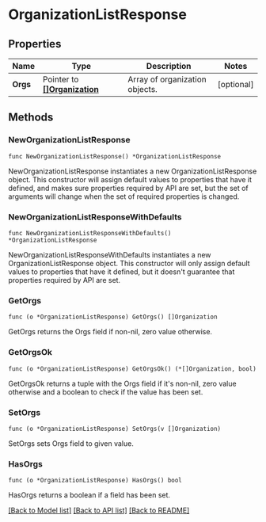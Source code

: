 # OrganizationListResponse

## Properties

Name | Type | Description | Notes
---- | ---- | ----------- | ------
**Orgs** | Pointer to [**[]Organization**](Organization.md) | Array of organization objects. | [optional] 

## Methods

### NewOrganizationListResponse

`func NewOrganizationListResponse() *OrganizationListResponse`

NewOrganizationListResponse instantiates a new OrganizationListResponse object.
This constructor will assign default values to properties that have it defined,
and makes sure properties required by API are set, but the set of arguments
will change when the set of required properties is changed.

### NewOrganizationListResponseWithDefaults

`func NewOrganizationListResponseWithDefaults() *OrganizationListResponse`

NewOrganizationListResponseWithDefaults instantiates a new OrganizationListResponse object.
This constructor will only assign default values to properties that have it defined,
but it doesn't guarantee that properties required by API are set.

### GetOrgs

`func (o *OrganizationListResponse) GetOrgs() []Organization`

GetOrgs returns the Orgs field if non-nil, zero value otherwise.

### GetOrgsOk

`func (o *OrganizationListResponse) GetOrgsOk() (*[]Organization, bool)`

GetOrgsOk returns a tuple with the Orgs field if it's non-nil, zero value otherwise
and a boolean to check if the value has been set.

### SetOrgs

`func (o *OrganizationListResponse) SetOrgs(v []Organization)`

SetOrgs sets Orgs field to given value.

### HasOrgs

`func (o *OrganizationListResponse) HasOrgs() bool`

HasOrgs returns a boolean if a field has been set.


[[Back to Model list]](../README.md#documentation-for-models) [[Back to API list]](../README.md#documentation-for-api-endpoints) [[Back to README]](../README.md)


